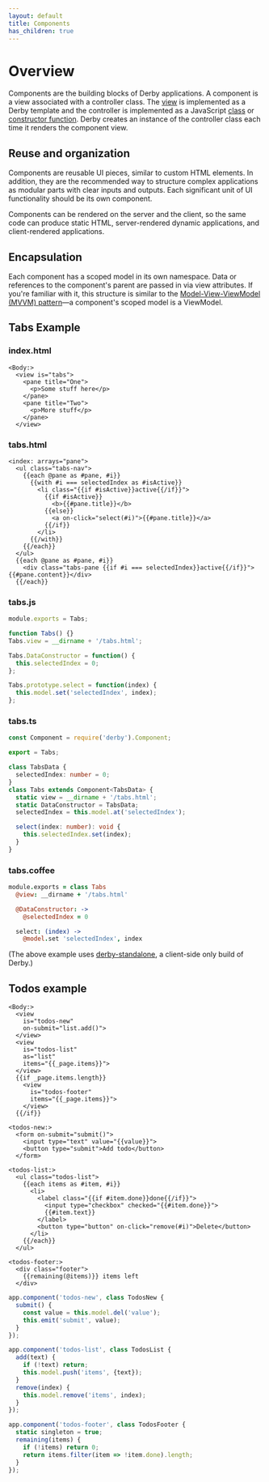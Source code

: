 ```yaml
---
layout: default
title: Components
has_children: true
---
```


# Overview

Components are the building blocks of Derby applications. A component is a view associated with a controller class. The [view](views) is implemented as a Derby template and the controller is implemented as a JavaScript [class](https://developer.mozilla.org/en-US/docs/Web/JavaScript/Reference/Classes) or [constructor function](https://developer.mozilla.org/en-US/docs/Learn/JavaScript/Objects/Object-oriented_JS). Derby creates an instance of the controller class each time it renders the component view.


## Reuse and organization

Components are reusable UI pieces, similar to custom HTML elements. In addition, they are the recommended way to structure complex applications as modular parts with clear inputs and outputs. Each significant unit of UI functionality should be its own component.

Components can be rendered on the server and the client, so the same code can produce static HTML, server-rendered dynamic applications, and client-rendered applications.


## Encapsulation

Each component has a scoped model in its own namespace. Data or references to the component's parent are passed in via view attributes. If you're familiar with it, this structure is similar to the [Model-View-ViewModel (MVVM) pattern](https://en.wikipedia.org/wiki/Model%E2%80%93view%E2%80%93viewmodel)—a component's scoped model is a ViewModel.


## Tabs Example

### index.html
```derby
<Body:>
  <view is="tabs">
    <pane title="One">
      <p>Some stuff here</p>
    </pane>
    <pane title="Two">
      <p>More stuff</p>
    </pane>
  </view>
```

### tabs.html
```derby
<index: arrays="pane">
  <ul class="tabs-nav">
    {{each @pane as #pane, #i}}
      {{with #i === selectedIndex as #isActive}}
        <li class="{{if #isActive}}active{{/if}}">
          {{if #isActive}}
            <b>{{#pane.title}}</b>
          {{else}}
            <a on-click="select(#i)">{{#pane.title}}</a>
          {{/if}}
        </li>
      {{/with}}
    {{/each}}
  </ul>
  {{each @pane as #pane, #i}}
    <div class="tabs-pane {{if #i === selectedIndex}}active{{/if}}">{{#pane.content}}</div>
  {{/each}}
```

### tabs.js
```js
module.exports = Tabs;

function Tabs() {}
Tabs.view = __dirname + '/tabs.html';

Tabs.DataConstructor = function() {
  this.selectedIndex = 0;
};

Tabs.prototype.select = function(index) {
  this.model.set('selectedIndex', index);
};
```

### tabs.ts
```ts
const Component = require('derby').Component;

export = Tabs;

class TabsData {
  selectedIndex: number = 0;
}
class Tabs extends Component<TabsData> {
  static view = __dirname + '/tabs.html';
  static DataConstructor = TabsData;
  selectedIndex = this.model.at('selectedIndex');

  select(index: number): void {
    this.selectedIndex.set(index);
  }
}
```

### tabs.coffee
```coffee
module.exports = class Tabs
  @view: __dirname + '/tabs.html'

  @DataConstructor: ->
    @selectedIndex = 0

  select: (index) ->
    @model.set 'selectedIndex', index
```

<p class="codepen" data-height="200" data-theme-id="0" data-default-tab="result" data-user="nateps" data-slug-hash="MWWwYZK"></p>

(The above example uses [derby-standalone](https://github.com/derbyjs/derby-standalone), a client-side only build of Derby.)


## Todos example

```derby
<Body:>
  <view
    is="todos-new"
    on-submit="list.add()">
  </view>
  <view
    is="todos-list"
    as="list"
    items="{{_page.items}}">
  </view>
  {{if _page.items.length}}
    <view
      is="todos-footer"
      items="{{_page.items}}">
    </view>
  {{/if}}

<todos-new:>
  <form on-submit="submit()">
    <input type="text" value="{{value}}">
    <button type="submit">Add todo</button>
  </form>

<todos-list:>
  <ul class="todos-list">
    {{each items as #item, #i}}
      <li>
        <label class="{{if #item.done}}done{{/if}}">
          <input type="checkbox" checked="{{#item.done}}">
          {{#item.text}}
        </label>
        <button type="button" on-click="remove(#i)">Delete</button>
      </li>
    {{/each}}
  </ul>

<todos-footer:>
  <div class="footer">
    {{remaining(@items)}} items left
  </div>
```

```js
app.component('todos-new', class TodosNew {
  submit() {
    const value = this.model.del('value');
    this.emit('submit', value);
  }
});

app.component('todos-list', class TodosList {
  add(text) {
    if (!text) return;
    this.model.push('items', {text});
  }
  remove(index) {
    this.model.remove('items', index);
  }
});

app.component('todos-footer', class TodosFooter {
  static singleton = true;
  remaining(items) {
    if (!items) return 0;
    return items.filter(item => !item.done).length;
  }
});
```

<p class="codepen" data-height="350" data-theme-id="0" data-default-tab="result" data-user="nateps" data-slug-hash="oNNXRzq"></p>

<script async src="https://static.codepen.io/assets/embed/ei.js"></script>
